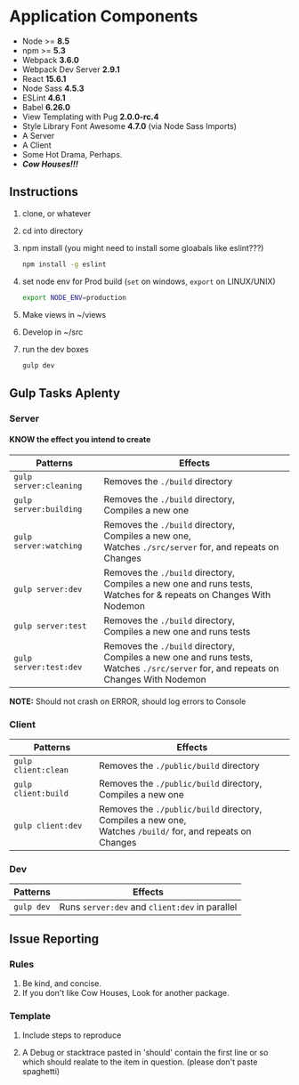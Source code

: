 # Application Components
- Node >= __8.5__
- npm >= __5.3__
- Webpack __3.6.0__
- Webpack Dev Server __2.9.1__
- React __15.6.1__
- Node Sass __4.5.3__
- ESLint __4.6.1__
- Babel __6.26.0__
- View Templating with Pug __2.0.0-rc.4__
- Style Library Font Awesome __4.7.0__ (via Node Sass Imports)
- A Server
- A Client
- Some Hot Drama, Perhaps.
- *__Cow Houses!!!__*

## Instructions
1.  clone, or whatever

1.  cd into directory

1.  npm install (you might need to install some gloabals like eslint???)
    ```bash
    npm install -g eslint
    ```

1.  set node env for Prod build (`set` on windows, `export` on LINUX/UNIX)
    ```bash
    export NODE_ENV=production
    ```

1.  Make views in ~/views

1.  Develop in ~/src

1.  run the dev boxes
    ```bash
    gulp dev
    ```

## Gulp Tasks Aplenty
### Server
#### KNOW the effect you intend to create
| Patterns               | Effects                                                                                                                                         |
| ---                    | ---
| `gulp server:cleaning` | Removes the `./build` directory                                                                                                                 |
| `gulp server:building` | Removes the `./build` directory,<br /> Compiles a new one                                                                                       |
| `gulp server:watching` | Removes the `./build` directory,<br /> Compiles a new one,<br /> Watches `./src/server` for, and repeats on Changes                             |
| `gulp server:dev`      | Removes the `./build` directory,<br /> Compiles a new one and runs tests,<br /> Watches for & repeats on Changes With Nodemon                   |
| `gulp server:test`     | Removes the `./build` directory,<br /> Compiles a new one and runs tests                                                                        |
| `gulp server:test:dev` | Removes the `./build` directory,<br /> Compiles a new one and runs tests,<br /> Watches `./src/server` for, and repeats on Changes With Nodemon |

__NOTE:__ Should not crash on ERROR, should log errors to Console

### Client
| Patterns            | Effects                                                                                                               |
| ---                 | ---
| `gulp client:clean` | Removes the `./public/build` directory                                                                                |
| `gulp client:build` | Removes the `./public/build` directory,<br /> Compiles a new one                                                      |
| `gulp client:dev`   | Removes the `./public/build` directory,<br /> Compiles a new one,<br /> Watches `/build/` for, and repeats on Changes |

### Dev
| Patterns   | Effects                                        |
| ---        | ---                                            |
| `gulp dev` | Runs `server:dev` and `client:dev` in parallel |

## Issue Reporting
### Rules
1. Be kind, and concise.
1. If you don't like Cow Houses, Look for another package.

### Template
1.  Include steps to reproduce

1.  A Debug or stacktrace pasted in 'should' contain the first line or so
   which should realate to the item in question. (please don't paste spaghetti)
